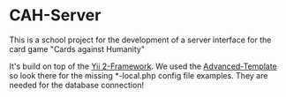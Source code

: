 CAH-Server
===============================
This is a school project for the development of a server interface for the card game "Cards against Humanity"

It's build on top of the [Yii 2-Framework](http://www.yiiframework.com/). We used the [Advanced-Template](https://github.com/yiisoft/yii2-app-advanced) so look there for the missing *-local.php config file examples. They are needed for the database connection!